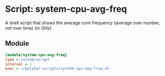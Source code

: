 # Script: system-cpu-avg-freq

A shell script that shows the average core frequency (average over number, not over time) (in GHz)

## Module

```ini
[module/system-cpu-avg-freq]
type = custom/script
interval = 1
exec = ~/polybar-scripts/system-cpu-avg-freq.sh
```

